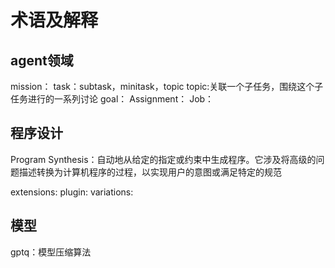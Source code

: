 # 术语及解释
## agent领域
mission：
task：subtask，minitask，topic
topic:关联一个子任务，围绕这个子任务进行的一系列讨论
goal：
Assignment：
Job：

## 程序设计
Program Synthesis：自动地从给定的指定或约束中生成程序。它涉及将高级的问题描述转换为计算机程序的过程，以实现用户的意图或满足特定的规范

extensions:
plugin:
variations:

## 模型
gptq：模型压缩算法
